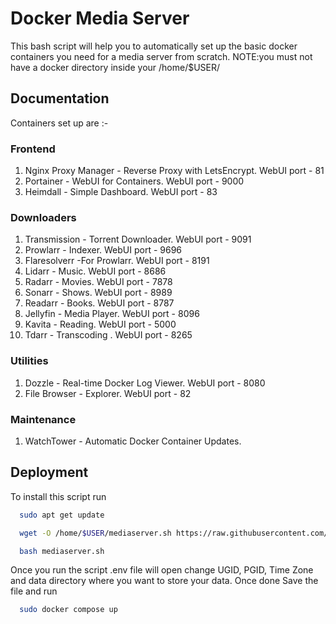 
# Docker Media Server

This bash script will help you to automatically set up the basic docker containers you need for a media server from scratch.
NOTE:you must not have a docker directory inside your /home/$USER/

## Documentation

Containers set up are :-
### Frontend

1. Nginx Proxy Manager - Reverse Proxy with LetsEncrypt. WebUI port - 81
2. Portainer - WebUI for Containers. WebUI port - 9000
3. Heimdall - Simple Dashboard. WebUI port - 83

### Downloaders

1. Transmission - Torrent Downloader. WebUI port - 9091
2. Prowlarr - Indexer. WebUI port - 9696
3. Flaresolverr -For Prowlarr.  WebUI port - 8191
4. Lidarr - Music. WebUI port - 8686
5. Radarr - Movies. WebUI port - 7878
6. Sonarr - Shows. WebUI port - 8989
7. Readarr - Books. WebUI port - 8787
8. Jellyfin - Media Player. WebUI port - 8096
9. Kavita - Reading. WebUI port - 5000
10. Tdarr - Transcoding . WebUI port - 8265

### Utilities

1. Dozzle - Real-time Docker Log Viewer. WebUI port - 8080
2. File Browser - Explorer. WebUI port - 82

### Maintenance

1. WatchTower - Automatic Docker Container Updates. 
## Deployment

To install this script run
```bash
  sudo apt get update
```

```bash
  wget -O /home/$USER/mediaserver.sh https://raw.githubusercontent.com/Indian-Techie09/docker-media-server/main/docker-media-server.sh
```
```bash
  bash mediaserver.sh
```
Once you run the script .env file will open change UGID, PGID, Time Zone and data directory where you want to store your data.
Once done Save the file and run
```bash
  sudo docker compose up
```
